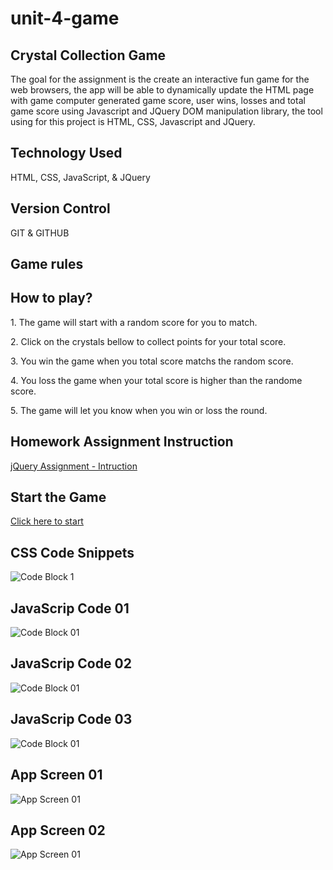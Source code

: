 # unit-4-game

## Crystal Collection Game
The goal for the assignment is the create an interactive fun game for the web browsers, the app will be able to dynamically update the HTML page with game computer generated game score, user wins, losses and total game score using Javascript and JQuery DOM manipulation library, the tool using for this project is HTML, CSS, Javascript and JQuery.

## Technology Used
HTML, CSS, JavaScript, & JQuery

## Version Control
GIT & GITHUB

## Game rules
<h2>How to play?</h2>
<p>1. The game will start with a random score for you to match.</p>
<p>2. Click on the crystals bellow to collect points for your total score.</p>
<p>3. You win the game when you total score matchs the random score.</p>
<p>4. You loss the game when your total score is higher than the randome score.</p>
<p>5. The game will let you know when you win or loss the round.</p>

## Homework Assignment Instruction
[jQuery Assignment - Intruction](https://ucb.bootcampcontent.com/UCB-Coding-Bootcamp/UCB-VIRT-FSF-PT-09-2019-U-O/blob/master/course-content/04-jquery/homework/Instructions/homework_instructions.md)

## Start the Game
[Click here to start](https://monksedo.github.io/unit-4-game/)

## CSS Code Snippets
![Code Block 1](assets/images/css01.png)

## JavaScrip Code 01
![Code Block 01](assets/images/js01.png)

## JavaScrip Code 02
![Code Block 01](assets/images/js02.png)

## JavaScrip Code 03
![Code Block 01](assets/images/js03.png)

## App Screen 01
![App Screen 01](assets/images/game01.png)

## App Screen 02
![App Screen 01](assets/images/game02.png)


